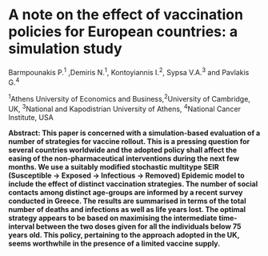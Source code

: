 # A note on the effect of vaccination policies for European countries: a simulation study

Barmpounakis P.<sup>1</sup> ,Demiris N.<sup>1</sup>, Kontoyiannis I.<sup>2</sup>, Sypsa V.A.<sup>3</sup> and Pavlakis G.<sup>4</sup> 

<sup>1</sup>Athens University of Economics and Business,<sup>2</sup>University of Cambridge, UK, <sup>3</sup>National and Kapodistrian University of Athens, <sup>4</sup>National Cancer Institute, USA

**Abstract: 
This paper is concerned with a simulation-based evaluation of a number of strategies for vaccine rollout. This is a pressing question for several countries worldwide and the adopted policy shall affect the easing of the non-pharmaceutical interventions during the next few months. We use a suitably modified stochastic multitype SEIR (Susceptible -> Exposed -> Infectious -> Removed) Epidemic model to include the effect of distinct vaccination strategies. The number of social contacts among distinct age-groups are informed by a recent survey conducted in Greece. The results are summarised in terms of the total number of deaths and infections as well as life years lost. The optimal strategy appears to be based on maximising the intermediate time-interval between the two doses given for all the individuals below 75 years old. This policy, pertaining to the approach adopted in the UK, seems worthwhile in the presence of a limited vaccine supply.**
